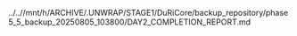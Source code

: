 ../..//mnt/h/ARCHIVE/.UNWRAP/STAGE1/DuRiCore/backup_repository/phase5_5_backup_20250805_103800/DAY2_COMPLETION_REPORT.md